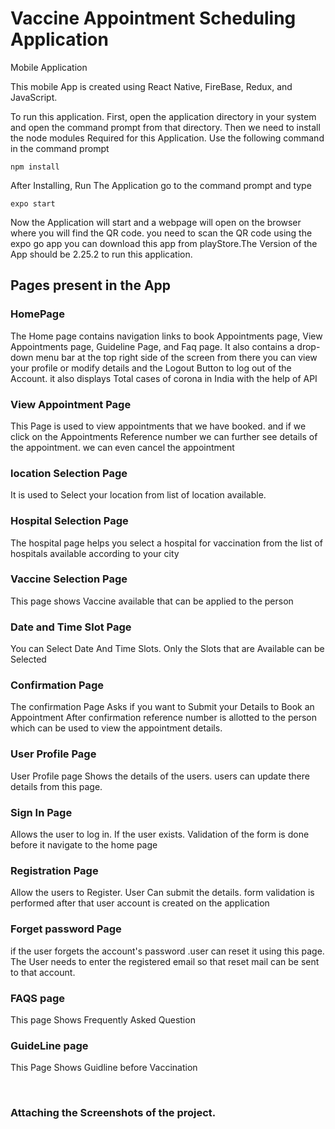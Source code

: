 # Vaccine Appointment Scheduling Application

Mobile Application

This mobile App is created using React Native, FireBase, Redux, and JavaScript.

To run this application. First, open the application directory in your system and open the command prompt from that directory. Then we need to install the node modules Required for this Application. Use the following command in the command prompt

```
npm install
```

After Installing, Run The Application
go to the command prompt and type

```
expo start
```

Now the Application will start and a webpage will open on the browser where you will find the QR code.
you need to scan the QR code using the expo go app
you can download this app from playStore.The Version of the App should be 2.25.2 to run this application.

## Pages present in the App

### HomePage

The Home page contains navigation links to book Appointments page, View Appointments page, Guideline Page, and Faq page. It also contains a drop-down menu bar at the top right side of the screen from there you can view your profile or modify details and the Logout Button to log out of the Account.
it also displays Total cases of corona in India with the help of API

### View Appointment Page

This Page is used to view appointments that we have booked. and if we click on the Appointments Reference number we can further see details of the appointment. we can even cancel the appointment

### location Selection Page

It is used to Select your location from list of location available.

### Hospital Selection Page

The hospital page helps you select a hospital for vaccination from the list of hospitals available according to your city

### Vaccine Selection Page

This page shows Vaccine available that can be applied to the person

### Date and Time Slot Page

You can Select Date And Time Slots.
Only the Slots that are Available can be Selected

### Confirmation Page

The confirmation Page Asks if you want to Submit your Details to Book an Appointment After confirmation reference number is allotted to the person which can be used to view the appointment details.

### User Profile Page

User Profile page Shows the details of the users. users can update there details from this page.

### Sign In Page

Allows the user to log in. If the user exists.
Validation of the form is done before it navigate to the home page

### Registration Page

Allow the users to Register. User Can submit the details. form validation is performed after that user account is created on the application

### Forget password Page

if the user forgets the account's password .user can reset it using this page. The User needs to enter the registered email so that reset mail can be sent to that account.

### FAQS page

This page Shows Frequently Asked Question

### GuideLine page

This Page Shows Guidline before Vaccination

</br>

### Attaching the Screenshots of the project.
